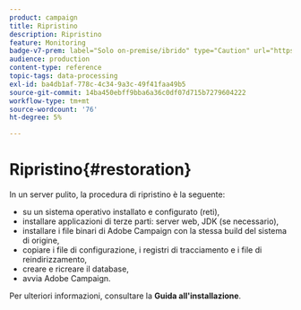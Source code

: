```yaml
---
product: campaign
title: Ripristino
description: Ripristino
feature: Monitoring
badge-v7-prem: label="Solo on-premise/ibrido" type="Caution" url="https://experienceleague.adobe.com/docs/campaign-classic/using/installing-campaign-classic/architecture-and-hosting-models/hosting-models-lp/hosting-models.html?lang=it" tooltip="Applicabile solo alle distribuzioni on-premise e ibride"
audience: production
content-type: reference
topic-tags: data-processing
exl-id: ba4db1af-778c-4c34-9a3c-49f41faa49b5
source-git-commit: 14ba450ebff9bba6a36c0df07d715b7279604222
workflow-type: tm+mt
source-wordcount: '76'
ht-degree: 5%

---
```


# Ripristino{#restoration}



In un server pulito, la procedura di ripristino è la seguente:

* su un sistema operativo installato e configurato (reti),
* installare applicazioni di terze parti: server web, JDK (se necessario),
* installare i file binari di Adobe Campaign con la stessa build del sistema di origine,
* copiare i file di configurazione, i registri di tracciamento e i file di reindirizzamento,
* creare e ricreare il database,
* avvia Adobe Campaign.

Per ulteriori informazioni, consultare la **Guida all&#39;installazione**.

